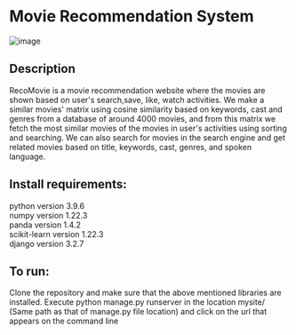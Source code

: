 # Movie Recommendation System

![image](https://github.com/Shubhangi001/RecommendationSystem/assets/73179209/1a6a9bbc-cfdc-4e59-b8bb-809e8da3c5d1)


## Description
RecoMovie is a movie recommendation website where the movies are shown based on user's search,save, like, watch activities. We make a similar movies' matrix using cosine similarity based on keywords, cast and genres from a database of around 4000 movies, and from this matrix we fetch the most similar movies of the movies in user's activities using sorting and searching.
We can also search for movies in the search engine and get related movies based on title, keywords, cast, genres, and spoken language.

## Install requirements:
python version 3.9.6 <br>
numpy version 1.22.3 <br>
panda version 1.4.2<br>
scikit-learn version 1.22.3 <br>
django version 3.2.7 <br>

## To run:
Clone the repository and make sure that the above mentioned libraries are installed.
Execute python manage.py runserver in the location mysite/ (Same path as that of manage.py file location) and click on the url that appears on the command line


